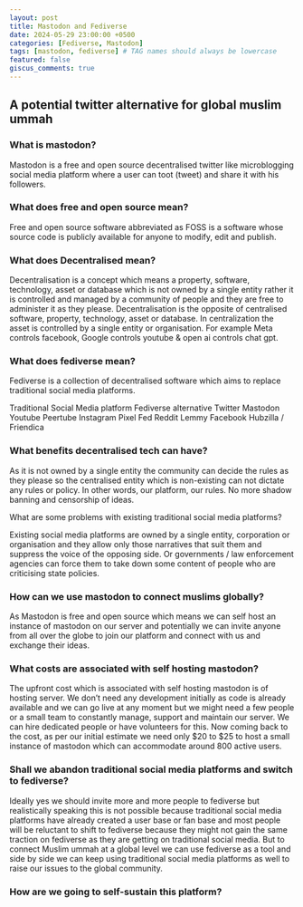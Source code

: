 ```yaml
---
layout: post
title: Mastodon and Fediverse
date: 2024-05-29 23:00:00 +0500
categories: [Fediverse, Mastodon]
tags: [mastodon, fediverse] # TAG names should always be lowercase
featured: false
giscus_comments: true
---
```


## A potential twitter alternative for global muslim ummah

### What is mastodon?

Mastodon is a free and open source decentralised twitter like microblogging social media platform where a user can toot (tweet) and share it with his followers.

### What does free and open source mean?

Free and open source software abbreviated as FOSS is a software whose source code is publicly available for anyone to modify, edit and publish.

### What does Decentralised mean?

Decentralisation is a concept which means a property, software, technology, asset or database which is not owned by a single entity rather it is controlled and managed by a community of people and they are free to administer it as they please. Decentralisation is the opposite of centralised software, property, technology, asset or database. In centralization the asset is controlled by a single entity or organisation. For example Meta controls facebook, Google controls youtube & open ai controls chat gpt.

### What does fediverse mean?

Fediverse is a collection of decentralised software which aims to replace traditional social media platforms.

Traditional Social Media platform
Fediverse alternative
Twitter
Mastodon
Youtube
Peertube
Instagram
Pixel Fed
Reddit
Lemmy
Facebook
Hubzilla / Friendica

### What benefits decentralised tech can have?

As it is not owned by a single entity the community can decide the rules as they please so the centralised entity which is non-existing can not dictate any rules or policy. In other words, our platform, our rules. No more shadow banning and censorship of ideas.

What are some problems with existing traditional social media platforms?

Existing social media platforms are owned by a single entity, corporation or organisation and they allow only those narratives that suit them and suppress the voice of the opposing side. Or governments / law enforcement agencies can force them to take down some content of people who are criticising state policies.

### How can we use mastodon to connect muslims globally?

As Mastodon is free and open source which means we can self host an instance of mastodon on our server and potentially we can invite anyone from all over the globe to join our platform and connect with us and exchange their ideas.

### What costs are associated with self hosting mastodon?

The upfront cost which is associated with self hosting mastodon is of hosting server. We don’t need any development initially as code is already available and we can go live at any moment but we might need a few people or a small team to constantly manage, support and maintain our server. We can hire dedicated people or have volunteers for this. Now coming back to the cost, as per our initial estimate we need only $20 to $25 to host a small instance of mastodon which can accommodate around 800 active users.

### Shall we abandon traditional social media platforms and switch to fediverse?

Ideally yes we should invite more and more people to fediverse but realistically speaking this is not possible because traditional social media platforms have already created a user base or fan base and most people will be reluctant to shift to fediverse because they might not gain the same traction on fediverse as they are getting on traditional social media. But to connect Muslim ummah at a global level we can use fediverse as a tool and side by side we can keep using traditional social media platforms as well to raise our issues to the global community.

### How are we going to self-sustain this platform?

